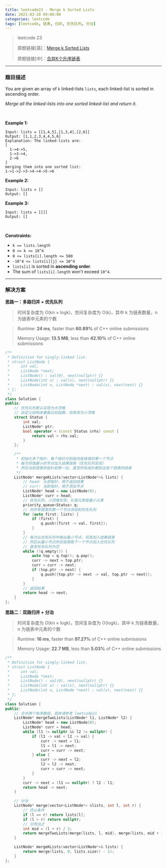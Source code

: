```yaml
---
title: leetcode23 - Merge k Sorted Lists
date: 2021-03-28 09:00:00
categories: leetcode
tags: [leetcode, 链表, 归并, 优先队列, 分治]
---
```


> leetcode 23
>
> 原题链接[英]：[Merge k Sorted Lists](https://leetcode.com/problems/merge-k-sorted-lists/)
>
> 原题链接[中]：[合并K个升序链表](https://leetcode-cn.com/problems/merge-k-sorted-lists/)

<!--more-->

------

### 题目描述

You are given an array of `k` linked-lists `lists`, each linked-list is sorted in ascending order.

*Merge all the linked-lists into one sorted linked-list and return it.*

<br/>

**Example 1:**

```
Input: lists = [[1,4,5],[1,3,4],[2,6]]
Output: [1,1,2,3,4,4,5,6]
Explanation: The linked-lists are:
[
  1->4->5,
  1->3->4,
  2->6
]
merging them into one sorted list:
1->1->2->3->4->4->5->6
```

**Example 2:**

```
Input: lists = []
Output: []
```

**Example 3:**

```
Input: lists = [[]]
Output: []
```

<br/>

**Constraints:**

- `k == lists.length`
- `0 <= k <= 10^4`
- `0 <= lists[i].length <= 500`
- `-10^4 <= lists[i][j] <= 10^4`
- `lists[i]` is sorted in **ascending order**.
- The sum of `lists[i].length` won't exceed `10^4`.

------

### 解决方案

**思路一：多路归并 + 优先队列**

> 时间复杂度为 *O*(kn × logk)，空间复杂度为 O(k)，其中 k 为链表数量，n 为链表中元素的个数

> Runtime: **24 ms**, faster than **60.89%** of C++ online submissions
>
> Memory Usage: **13.5 MB**, less than **42.10%** of C++ online submissions

```c++
/**
 * Definition for singly-linked list.
 * struct ListNode {
 *     int val;
 *     ListNode *next;
 *     ListNode() : val(0), next(nullptr) {}
 *     ListNode(int x) : val(x), next(nullptr) {}
 *     ListNode(int x, ListNode *next) : val(x), next(next) {}
 * };
 */
class Solution {
public:
    // 优先队列默认实现为大顶堆
    // 自定义结构体重载比较函数，将其改为小顶堆
    struct Status {
        int val;
        ListNode* ptr;
        bool operator < (const Status &rhs) const {
            return val > rhs.val;
        }
    };

    /**
     * 初始化多个指针，每个指针分别指向各链表的第一个节点
     * 每次将值最小的节点加入结果链表（优先队列实现）
     * 然后当前链表的指针前移一位，直至所有指针都到达各个链表的结尾
     */
    ListNode* mergeKLists(vector<ListNode*>& lists) {
        // head: 头部指针，用于返回结果
        // curr: 当前指针，用于添加节点
        ListNode* head = new ListNode(0);
        ListNode* curr = head;
        // 优先队列，小顶堆实现，队首元素是最小元素
        priority_queue<Status> q;
        // 将所有链表的第一个节点添加到优先队列
        for (auto first: lists) {
            if (first) {
                q.push({first -> val, first});
            }
        }
        // 每次从优先队列中取出最小节点，将其加入结果链表
        // 然后从最小节点所在链表取下一个节点加入优先队列
        // 直至优先队列为空
        while (!q.empty()) {
            auto top = q.top(); q.pop();
            curr -> next = top.ptr;
            curr = curr -> next;
            if (top.ptr -> next) {
                q.push({top.ptr -> next -> val, top.ptr -> next});
            }
        }
        // 返回结果
        return head -> next;
    }
};
```

**思路二：双路归并 + 分治**

> 时间复杂度为 *O*(kn × logk)，空间复杂度为 O(logk)，其中 k 为链表数量，n 为链表中元素的个数

> Runtime: **16 ms**, faster than **97.27%** of C++ online submissions
>
> Memory Usage: **22.7 MB**, less than **5.03%** of C++ online submissions

```c++
/**
 * Definition for singly-linked list.
 * struct ListNode {
 *     int val;
 *     ListNode *next;
 *     ListNode() : val(0), next(nullptr) {}
 *     ListNode(int x) : val(x), next(nullptr) {}
 *     ListNode(int x, ListNode *next) : val(x), next(next) {}
 * };
 */
class Solution {
public:
    // 合并两个有序数组，具体请参考 leetcode21
    ListNode* mergeTwoLists(ListNode* l1, ListNode* l2) {
        ListNode* head = new ListNode(0);
        ListNode* curr = head;
        while (l1 != nullptr && l2 != nullptr) {
            if (l1 -> val < l2 -> val) {
                curr -> next = l1;
                l1 = l1 -> next;
                curr = curr -> next;
            } else {
                curr -> next = l2;
                l2 = l2 -> next;
                curr = curr -> next;
            }
        }
        curr -> next = (l1 == nullptr) ? l2 : l1;
        return head -> next;
    }

    // 分治
    ListNode* merge(vector<ListNode*> &lists, int l, int r) {
        // 终止条件
        if (l == r) return lists[l];
        if (l > r) return nullptr;
        // 分而治之
        int mid = (l + r) / 2;
        return mergeTwoLists(merge(lists, l, mid), merge(lists, mid + 1, r));
    }

    ListNode* mergeKLists(vector<ListNode*>& lists) {
        return merge(lists, 0, lists.size() - 1);
    }
};
```

